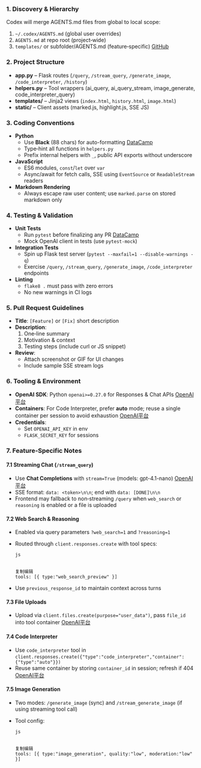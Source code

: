 ### 1. Discovery & Hierarchy

Codex will merge AGENTS.md files from global to local scope:

1. `~/.codex/AGENTS.md` (global user overrides)
2. `AGENTS.md` at repo root (project‐wide)
3. `templates/` or subfolder/AGENTS.md (feature‐specific) [GitHub](https://github.com/openai/codex?utm_source=chatgpt.com)

### 2. Project Structure

- **app.py** – Flask routes (`/query`, `/stream_query`, `/generate_image`, `/code_interpreter`, `/history`)
- **helpers.py** – Tool wrappers (ai_query, ai_query_stream, image_generate, code_interpreter_query)
- **templates/** – Jinja2 views (`index.html`, `history.html`, `image.html`)
- **static/** – Client assets (marked.js, highlight.js, SSE JS)

### 3. Coding Conventions

- **Python**
  - Use **Black** (88 chars) for auto-formatting [DataCamp](https://www.datacamp.com/tutorial/openai-codex?utm_source=chatgpt.com)
  - Type‐hint all functions in `helpers.py`
  - Prefix internal helpers with `_`, public API exports without underscore
- **JavaScript**
  - ES6 modules, `const`/`let` over `var`
  - Async/await for fetch calls, SSE using `EventSource` or `ReadableStream` readers
- **Markdown Rendering**
  - Always escape raw user content; use `marked.parse` on stored markdown only

### 4. Testing & Validation

- **Unit Tests**
  - Run `pytest` before finalizing any PR [DataCamp](https://www.datacamp.com/tutorial/openai-codex?utm_source=chatgpt.com)
  - Mock OpenAI client in tests (use `pytest-mock`)
- **Integration Tests**
  - Spin up Flask test server (`pytest --maxfail=1 --disable-warnings -q`)
  - Exercise `/query`, `/stream_query`, `/generate_image`, `/code_interpreter` endpoints
- **Linting**
  - `flake8 .` must pass with zero errors
  - No new warnings in CI logs

### 5. Pull Request Guidelines

- **Title**: `[Feature]` or `[Fix]` short description
- **Description**:
  1. One‐line summary
  2. Motivation & context
  3. Testing steps (include curl or JS snippet)
- **Review**:
  - Attach screenshot or GIF for UI changes
  - Include sample SSE stream logs

### 6. Tooling & Environment

- **OpenAI SDK**: Python `openai>=0.27.0` for Responses & Chat APIs [OpenAI平台](https://platform.openai.com/docs/codex?utm_source=chatgpt.com)
- **Containers**: For Code Interpreter, prefer **auto** mode; reuse a single container per session to avoid exhaustion [OpenAI平台](https://platform.openai.com/docs/guides/agents?utm_source=chatgpt.com)
- **Credentials**:
  - Set `OPENAI_API_KEY` in env
  - `FLASK_SECRET_KEY` for sessions

### 7. Feature‐Specific Notes

#### 7.1 Streaming Chat (`/stream_query`)

- Use **Chat Completions** with `stream=True` (models: gpt-4.1-nano) [OpenAI平台](https://platform.openai.com/docs/guides/agents?utm_source=chatgpt.com)
- SSE format: `data: <token>\n\n`; end with `data: [DONE]\n\n`
- Frontend may fallback to non‐streaming `/query` when `web_search` or `reasoning` is enabled or a file is uploaded

#### 7.2 Web Search & Reasoning

- Enabled via query parameters `?web_search=1` and `?reasoning=1`

- Routed through `client.responses.create` with tool specs:

  ```
  js
  
  
  复制编辑
  tools: [{ type:"web_search_preview" }]
  ```

- Use `previous_response_id` to maintain context across turns

#### 7.3 File Uploads

- Upload via `client.files.create(purpose="user_data")`, pass `file_id` into tool container [OpenAI平台](https://platform.openai.com/docs/guides/agents?utm_source=chatgpt.com)

#### 7.4 Code Interpreter

- Use `code_interpreter` tool in `client.responses.create({"type":"code_interpreter","container":{"type":"auto"}})`
- Reuse same container by storing `container_id` in session; refresh if 404 [OpenAI平台](https://platform.openai.com/docs/guides/agents?utm_source=chatgpt.com)

#### 7.5 Image Generation

- Two modes: `/generate_image` (sync) and `/stream_generate_image` (if using streaming tool call)

- Tool config:

  ```
  js
  
  
  复制编辑
  tools: [{ type:"image_generation", quality:"low", moderation:"low" }]
  ```